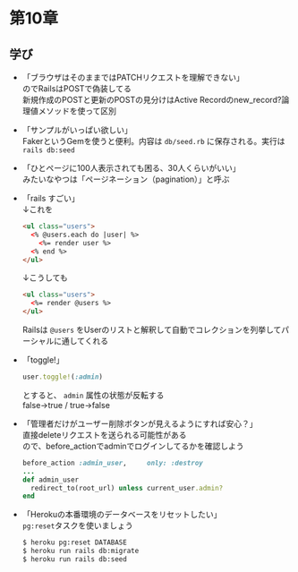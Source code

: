 #  第10章

## 学び

- 「ブラウザはそのままではPATCHリクエストを理解できない」  
    のでRailsはPOSTで偽装してる  
    新規作成のPOSTと更新のPOSTの見分けはActive Recordのnew_record?論理値メソッドを使って区別

- 「サンプルがいっぱい欲しい」  
    FakerというGemを使うと便利。内容は `db/seed.rb` に保存される。実行は `rails db:seed`

- 「ひとページに100人表示されても困る、30人くらいがいい」  
    みたいなやつは「ページネーション（pagination）」と呼ぶ

- 「rails すごい」  
  ↓これを
  ```html
  <ul class="users">
    <% @users.each do |user| %>
      <%= render user %>
    <% end %>
  </ul>
  ```
  ↓こうしても
  ```html
  <ul class="users">
    <%= render @users %>
  </ul>
  ```
  Railsは `@users` をUserのリストと解釈して自動でコレクションを列挙してパーシャルに通してくれる

- 「toggle!」
    ```ruby
    user.toggle!(:admin)
    ```
    とすると、 `admin` 属性の状態が反転する  
    false->true / true->false

- 「管理者だけがユーザー削除ボタンが見えるようにすれば安心？」  
    直接deleteリクエストを送られる可能性がある  
    ので、before_actionでadminでログインしてるかを確認しよう
    ```ruby
    before_action :admin_user,     only: :destroy
    ...
    def admin_user
      redirect_to(root_url) unless current_user.admin?
    end
    ```

- 「Herokuの本番環境のデータベースをリセットしたい」  
    `pg:reset`タスクを使いましょう
    ```bash
    $ heroku pg:reset DATABASE
    $ heroku run rails db:migrate
    $ heroku run rails db:seed
    ```
